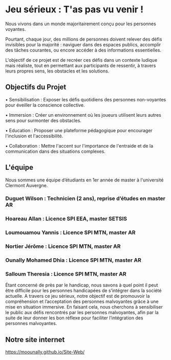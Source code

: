 # Jeu sérieux : T'as pas vu venir !

Nous vivons dans un monde majoritairement conçu pour les personnes voyantes. 

Pourtant, chaque jour, des millions de personnes doivent relever des défis invisibles pour la majorité : 
naviguer dans des espaces publics, accomplir des tâches courantes, ou encore accéder à des
informations essentielles.

L'objectif de ce projet est de recréer ces défis dans un contexte ludique mais réaliste, tout
en permettant aux participants de ressentir, à travers leurs propres sens, les obstacles et les
solutions.

## Objectifs du Projet

• Sensibilisation : Exposer les défis quotidiens des personnes non-voyantes pour éveiller
la conscience collective.

• Immersion : Créer un environnement où les joueurs utilisent leurs autres sens pour
surmonter des obstacles.

• Education : Proposer une plateforme pédagogique pour encourager l'inclusion et l'accessibilité.

• Collaboration : Mettre l'accent sur l'importance de l'entraide et de la communication
dans des situations complexes.

## L'équipe

Nous sommes une équipe d’étudiants en 1er année de master à l'université Clermont Auvergne.
### Duguet Wilson :	Technicien (2 ans), reprise d’études en master AR
### Hoareau Allan :	Licence SPI EEA, master SETSIS 
### Loumouamou Yannis :	Licence SPI MTN, master AR
### Nortier Jérôme : Licence SPI MTN, master AR
### Ounally Mohamed Dhia : Licence SPI MTN, master AR
### Salloum Theresia : Licence SPI MTN, master AR

Étant concerné de près par le handicap, nous savons à quel point il peut être difficile pour les personnes handicapées de s’intégrer dans la société actuelle.
A travers ce jeu sérieux, notre objectif est de promouvoir la compréhension et l’acceptation des personnes malvoyantes grâce à une mise en situation immersive. En faisant cela, nous cherchons à sensibiliser le public aux défis rencontrés par les personnes malvoyantes, afin par la suite de leur donner les bon réflexe pour faciliter l’intégration des personnes malvoyantes.

## Notre site internet
https://moounally.github.io/Site-Web/
